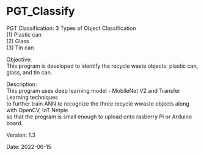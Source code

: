 # PGT_Classify

PGT Classification: 3 Types of Object Classification <br />
(1) Plastic can <br />
(2) Glass <br />
(3) Tin can <br />

Objective: <br />
This program is developed to identify the recycle waste objects: plastic can, glass, and tin can. <br />

Description: <br />
This program uses deep learning model - MobileNet V2 and Transfer Learning techniques <br />
to further train ANN to recognize the three recycle wwaste objects along with OpenCV, IoT Netpie <br />
so that the program is small enough to upload onto rasberry Pi or Arduino board. <br />
             
Version: 1.3

Date: 2022-06-15             
